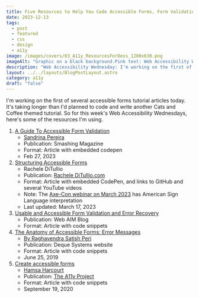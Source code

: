```yaml
---
title: Five Resources to Help You Code Accessible Forms, Form Validation, and Error Messages
date: 2023-12-13
tags:
  - post
  - featured
  - css
  - design
  - a11y
image: /images/covers/03_A11y_ResourcesForDevs_1200x630.png
imageAlt: "Graphic on a black background.Pink text: Web Accessibility Wednesdayslaptop emoji + wheelchair emojiOrange text: A11y Resources for Devs!pink to orange gradient text: https://gingerkiwi.blog"
description: "Web Accessibility Wednesday: I'm working on the first of several accessible forms tutorial articles today. It's taking longer than I'd planned to code and write another Cats and Coffee themed tutorial. So for this week's Web Accessibility Wednesdays, here's some of the resources I'm using."
layout: ../../layouts/BlogPostLayout.astro
category: a11y
draft: "false"
---
```

I'm working on the first of several accessible forms tutorial articles today. It's taking longer than I'd planned to code and write another Cats and Coffee themed tutorial. So for this week's Web Accessibility Wednesdays, here's some of the resources I'm using.

1. [A Guide To Accessible Form Validation](https://www.smashingmagazine.com/2023/02/guide-accessible-form-validation/)
	- [Sandrina Pereira](https://www.smashingmagazine.com/author/sandrina-pereira/)
	- Publication: Smashing Magazine
	- Format: Article with embedded codepen
	- Feb 27, 2023
2. [Structuring Accessible Forms](https://racheleditullio.com/talks/accessible-forms/)
	- Rachele DiTullio
	- Publication: [Rachele DiTullio.com](https://racheleditullio.com)
	- Format: Article with embedded CodePen, and links to GitHub and several YouTube videos
	- Note: The [Axe-Con webinar on March 2023](https://www.youtube.com/watch?v=hc_mWh4T2bE&feature=youtu.be) has American Sign Language interpretation
	- Last updated: March 17, 2023
3. [Usable and Accessible Form Validation and Error Recovery](https://webaim.org/techniques/formvalidation)
	- Publication: Web AIM Blog
	- Format: Article with code snippets
4. [The Anatomy of Accessible Forms: Error Messages](https://www.deque.com/blog/anatomy-of-accessible-forms-error-messages/)
	- [By Raghavendra Satish Peri](https://www.deque.com/blog/author/raghavendra-perideque-com/)
	- Publication: Deque Systems website
	- Format: Article with code snippets
	- June 25, 2019
5. [Create accessible forms](https://www.a11yproject.com/posts/how-to-write-accessible-forms/)
	- [Hamsa Harcourt](https://www.a11yproject.com/authors/#hamsa-harcourt)
	- Publication: [The A11y Project](https://www.a11yproject.com)
	- Format: Article with code snippets
	- September 19, 2020